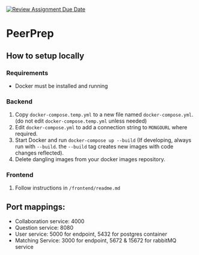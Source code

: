 [![Review Assignment Due Date](https://classroom.github.com/assets/deadline-readme-button-24ddc0f5d75046c5622901739e7c5dd533143b0c8e959d652212380cedb1ea36.svg)](https://classroom.github.com/a/6BOvYMwN)
# PeerPrep

## How to setup locally
### Requirements
- Docker must be installed and running
### Backend
1. Copy `docker-compose.temp.yml` to a new file named `docker-compose.yml`. (do not edit `docker-compose.temp.yml` unless needed)
2. Edit `docker-compose.yml` to add a connection string to `MONGOURL` where required.
3. Start Docker and run `docker-compose up --build` (If developing, always run with `--build`. the `--build` tag creates new images with code changes reflected).
4. Delete dangling images from your docker images repository.

### Frontend
1. Follow instructions in `/frontend/readme.md`

## Port mappings:
- Collaboration service: 4000
- Question service: 8080
- User service: 5000 for endpoint, 5432 for postgres container
- Matching Service: 3000 for endpoint, 5672 & 15672 for rabbitMQ service